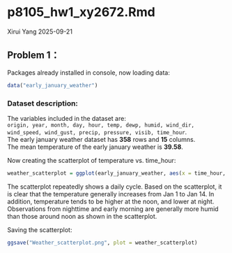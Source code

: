 p8105_hw1_xy2672.Rmd
================
Xirui Yang
2025-09-21

## Problem 1：

Packages already installed in console, now loading data:

``` r
data("early_january_weather")
```

### Dataset description:

The variables included in the dataset are:  
`origin, year, month, day, hour, temp, dewp, humid, wind_dir, wind_speed, wind_gust, precip, pressure, visib, time_hour`.  
The early january weather dataset has **358** rows and **15** columns.  
The mean temperature of the early january weather is **39.58**.

Now creating the scatterplot of temperature vs. time_hour:

``` r
weather_scatterplot = ggplot(early_january_weather, aes(x = time_hour, y = temp, color = humid)) + geom_point()
```

The scatterplot repeatedly shows a daily cycle. Based on the
scatterplot, it is clear that the temperature generally increases from
Jan 1 to Jan 14. In addition, temperature tends to be higher at the
noon, and lower at night. Observations from nighttime and early morning
are generally more humid than those around noon as shown in the
scatterplot.

Saving the scatterplot:

``` r
ggsave("Weather_scatterplot.png", plot = weather_scatterplot)
```
